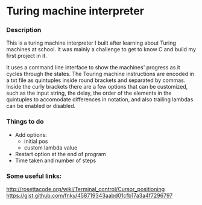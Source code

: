 # Turing machine interpreter

### Description
This is a turing machine interpreter I built after learning about Turing machines at school. It was mainly a challenge to get to know C and build my first project in it.

It uses a command line interface to show the machines' progress as it cycles through the states. The Touring machine instructions are encoded in a txt file as quintuples inside round brackets and separated by commas. Inside the curly brackets there are a few options that can be customized, such as the input string, the delay, the order of the elements in the quintuples to accomodate differences in notation, and also trailing lambdas can be enabled or disabled.
 

### Things to do
- Add options: 
    - initial pos
    - custom lambda value
- Restart option at the end of program
- Time taken and number of steps

### Some useful links:
http://rosettacode.org/wiki/Terminal_control/Cursor_positioning <br>
https://gist.github.com/fnky/458719343aabd01cfb17a3a4f7296797
